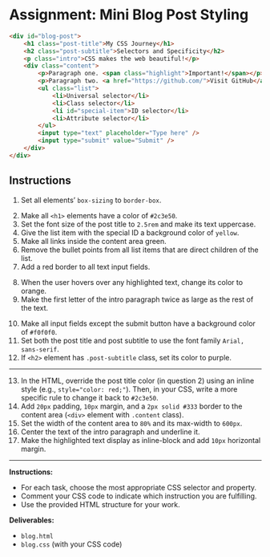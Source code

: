 #  Assignment: Mini Blog Post Styling


```html
<div id="blog-post">
    <h1 class="post-title">My CSS Journey</h1>
    <h2 class="post-subtitle">Selectors and Specificity</h2>
    <p class="intro">CSS makes the web beautiful!</p>
    <div class="content">
        <p>Paragraph one. <span class="highlight">Important!</span></p>
        <p>Paragraph two. <a href="https://github.com/">Visit GitHub</a></p>
        <ul class="list">
            <li>Universal selector</li>
            <li>Class selector</li>
            <li id="special-item">ID selector</li>
            <li>Attribute selector</li>
        </ul>
        <input type="text" placeholder="Type here" />
        <input type="submit" value="Submit" />
    </div>
</div>
```


## Instructions

1. Set all elements’ `box-sizing` to `border-box`.
 <!--  all elements = * -->
2. Make all `<h1>` elements have a color of `#2c3e50`.
3. Set the font size of the post title to `2.5rem` and make its text uppercase.
4. Give the list item with the special ID a background color of `yellow`.
5. Make all links inside the content area green.
6. Remove the bullet points from all list items that are direct children of the list.
7. Add a red border to all text input fields.
 <!-- input[type="text"] border 1px solid red -->
8. When the user hovers over any highlighted text, change its color to orange.
9. Make the first letter of the intro paragraph twice as large as the rest of the text.
 <!-- :first-element 2em -->
10. Make all input fields except the submit button have a background color of `#f0f0f0`.
    <!-- input:not([type="submit"]) background-color #f0f0f0 -->
11. Set both the post title and post subtitle to use the font family `Arial, sans-serif`.
    <!-- h1, h2 font-family Arial, sans-serif -->
12. If `<h2>` element has `.post-subtitle` class, set its color to purple.
<!-- h2.post-subtitle color purple -->

---

13. In the HTML, override the post title color (in question 2) using an inline style (e.g., `style="color: red;"`). Then, in your CSS, write a more specific rule to change it back to `#2c3e50`.
14. Add `20px` padding, `10px` margin, and a `2px solid #333` border to the content area (`<div>` element with `.content` class).
15. Set the width of the content area to `80%` and its max-width to `600px`.
16. Center the text of the intro paragraph and underline it.
17. Make the highlighted text display as inline-block and add `10px` horizontal margin.

---

**Instructions:**

- For each task, choose the most appropriate CSS selector and property.
- Comment your CSS code to indicate which instruction you are fulfilling.
- Use the provided HTML structure for your work.

**Deliverables:**

- `blog.html`
- `blog.css` (with your CSS code)

<!-- https://gist.github.com/MohamedEmary/6710594b8e88e702ef230b9bf9c1937d -->
